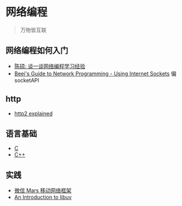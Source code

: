 # 网络编程
> 万物皆互联

## 网络编程如何入门
* [陈硕: 谈一谈网络编程学习经验][l1]
* [Beej's Guide to Network Programming - Using Internet Sockets][l3] 偏 socketAPI


## http
* [http2 explained][l2]

## 语言基础
* [C](http://www.cprogramming.com/tutorial/c-tutorial.html)
* [C++](http://www.cplusplus.com/doc/tutorial/)

## 实践
* [微信 Mars 移动网络框架](https://github.com/Tencent/mars)
* [An Introduction to libuv](http://nikhilm.github.io/uvbook/)

[l1]: ../resource/LearningNetworkProgramming.pdf "陈硕的网络编程入门"
[l2]: https://bagder.gitbooks.io/http2-explained/en/
[l3]: http://beej.us/guide/bgnet/output/html/singlepage/bgnet.html
